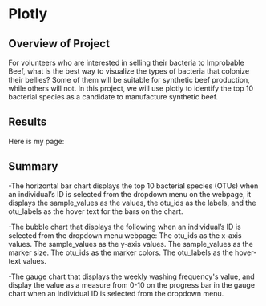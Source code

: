 # Plotly
## Overview of Project
For volunteers who are interested in selling their bacteria to Improbable Beef, what is the best way to visualize the types of bacteria that colonize their bellies?
Some of them will be suitable for synthetic beef production, while others will not. In this project, we will use plotly to identify the top 10 bacterial species as a candidate to manufacture synthetic beef. 

## Results
Here is my page: 



## Summary
-The horizontal bar chart displays the top 10 bacterial species (OTUs) when an individual’s ID is selected from the dropdown menu on the webpage, it displays the sample_values as the values, the otu_ids as the labels, and the otu_labels as the hover text for the bars on the chart.

-The bubble chart that displays the following when an individual’s ID is selected from the dropdown menu webpage: The otu_ids as the x-axis values. The sample_values as the y-axis values. The sample_values as the marker size. The otu_ids as the marker colors. The otu_labels as the hover-text values.

-The gauge chart that displays the weekly washing frequency's value, and display the value as a measure from 0-10 on the progress bar in the gauge chart when an individual ID is selected from the dropdown menu.
